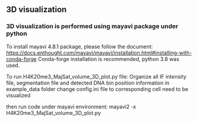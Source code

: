 ## 3D visualization 
### 3D visualization is performed using mayavi package under python
To install mayavi 4.8.1 package, please follow the document:
https://docs.enthought.com/mayavi/mayavi/installation.html#installing-with-conda-forge
Conda-forge installation is recommended, python 3.8 was used.

To run H4K20me3_MajSat_volume_3D_plot.py file:
Organize all IF intensity file, segmentation file and detected DNA bin position information in example_data folder
change config.ini file to corresponding cell need to be visualized 

then run code under mayavi environment:
mayavi2 -x H4K20me3_MajSat_volume_3D_plot.py


